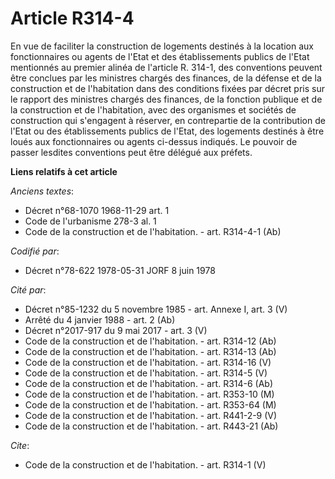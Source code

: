 # Article R314-4

En vue de faciliter la construction de logements destinés à la location aux fonctionnaires ou agents de l'Etat et des
établissements publics de l'Etat mentionnés au premier alinéa de l'article R. 314-1, des conventions peuvent être conclues
par les ministres chargés des finances, de la défense et de la construction et de l'habitation dans des conditions fixées par
décret pris sur le rapport des ministres chargés des finances, de la fonction publique et de la construction et de
l'habitation, avec des organismes et sociétés de construction qui s'engagent à réserver, en contrepartie de la contribution
de l'Etat ou des établissements publics de l'Etat, des logements destinés à être loués aux fonctionnaires ou agents ci-dessus
indiqués. Le pouvoir de passer lesdites conventions peut être délégué aux préfets.

**Liens relatifs à cet article**

_Anciens textes_:

  - Décret n°68-1070 1968-11-29 art. 1
  - Code de l'urbanisme 278-3 al. 1
  - Code de la construction et de l'habitation. - art. R314-4-1 (Ab)

_Codifié par_:

  - Décret n°78-622 1978-05-31 JORF 8 juin 1978

_Cité par_:

  - Décret n°85-1232 du 5 novembre 1985 - art. Annexe I, art. 3 (V)
  - Arrêté du 4 janvier 1988 - art. 2 (Ab)
  - Décret n°2017-917 du 9 mai 2017 - art. 3 (V)
  - Code de la construction et de l'habitation. - art. R314-12 (Ab)
  - Code de la construction et de l'habitation. - art. R314-13 (Ab)
  - Code de la construction et de l'habitation. - art. R314-16 (V)
  - Code de la construction et de l'habitation. - art. R314-5 (V)
  - Code de la construction et de l'habitation. - art. R314-6 (Ab)
  - Code de la construction et de l'habitation. - art. R353-10 (M)
  - Code de la construction et de l'habitation. - art. R353-64 (M)
  - Code de la construction et de l'habitation. - art. R441-2-9 (V)
  - Code de la construction et de l'habitation. - art. R443-21 (Ab)

_Cite_:

  - Code de la construction et de l'habitation. - art. R314-1 (V)
